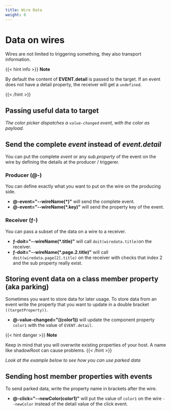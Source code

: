 ```yaml
---
title: Wire Data
weight: 8
---
```



# Data on wires
Wires are not limited to triggering something, they also transport information.

{{< hint info >}}
**Note**

By default the content of  **EVENT.detail** is passed to the target. If an event does not have a detail property, the 
receiver will get a `undefined`. 

  {{< /hint >}}

## Passing useful data to target

<furo-demo-snippet flow>
<template>
  <furo-color-input label="choose a color"  @-value-changed="--newColor"></furo-color-input> 
  <light-bulb on  ƒ-set-color="--newColor"></light-bulb>
</template>
</furo-demo-snippet>

*The color picker dispatches a `value-changed` event, with the color as payload.*

 

## Send the complete *event* instead of *event.detail*
You can put the complete *event* or any *sub.property* of the event on the wire by defining the details
at the producer / triggerer.

### Producer (@-)
You can define exactly what you want to put on the wire on the producing side.

- **@-event="--wireName(*)"** will send the complete event.
- **@-event="--wireName(*.key)"** will send the property key of the event.


### Receiver (ƒ-)
You can pass a subset of the data on a wire to a receiver.

- **ƒ-doit="--wireName(*.title)"** will call `doit(wiredata.title)`on the receiver.
- **ƒ-doit="--wireName(*.page.2.title)"** will call `doit(wiredata.page[2].title)` on the receiver with checks that index 2 and the sub property really exist.


## Storing event data on a class member property  (aka parking)

Sometimes you want to store data for later usage. To store data from an event 
write the property that you want to update in a double bracket  `((targetProperty))`.

- **@-value-changed="((color1))** will update the component property `color1` with the value of `EVENT.detail`.


{{< hint danger >}}
**Note**

Keep in mind that you will overwrite existing properties of your host. A name like shadowRoot can cause problems.
{{< /hint >}}


<furo-demo-snippet flow style="height:200px">
<template>
  <!-- the color input will store the value on the varable color -->
  <furo-color-input label="choose color 1"  @-value-changed="((color))"></furo-color-input>
</template>
</furo-demo-snippet>

*Look at the example below to see how you can use parked data*

## Sending host member properties with events
To send parked data, write the property name in brackets after the wire. 

- **@-click="--newColor(color1)"** will put the value of `color1` on the wire `--newColor` instead of the detail value of the click event.


<furo-demo-snippet flow style="height:300px">
<template>
  <!-- the color input will store the value on the varable color -->
  <furo-color-input label="choose color 1"  @-value-changed="((color))"></furo-color-input>
  <!-- the button will put the value of color on the wire --newColor -->
  <furo-button @-click="--newColor(color)" label="setColor"></furo-button>
  <light-bulb ƒ-set-color="--newColor" on></light-bulb>
</template>
</furo-demo-snippet>

